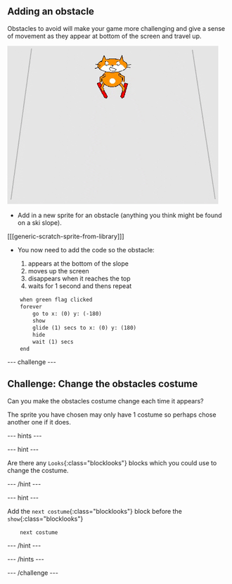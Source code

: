 ## Adding an obstacle

Obstacles to avoid will make your game more challenging and give a sense of movement as they appear at bottom of the screen and travel up.

![obstacle](images/skier_obstacle_moving.gif)

+ Add in a new sprite for an obstacle (anything you think might be found on a ski slope).

[[[generic-scratch-sprite-from-library]]]

+ You now need to add the code so the obstacle:

    1. appears at the bottom of the slope
    1. moves up the screen
    1. disappears when it reaches the top
    1. waits for 1 second and thens repeat

```blocks
    when green flag clicked
    forever 
        go to x: (0) y: (-180)
        show
        glide (1) secs to x: (0) y: (180)
        hide
        wait (1) secs
    end
```

--- challenge ---

## Challenge: Change the obstacles costume

Can you make the obstacles costume change each time it appears? 

The sprite you have chosen may only have 1 costume so perhaps chose another one if it does.

--- hints ---

--- hint ---

Are there any `Looks`{:class="blocklooks"} blocks which you could use to change the costume.

--- /hint ---

--- hint ---

Add the `next costume`{:class="blocklooks"} block before the `show`{:class="blocklooks"}

```blocks
    next costume
```

--- /hint ---

--- /hints ---

--- /challenge ---

